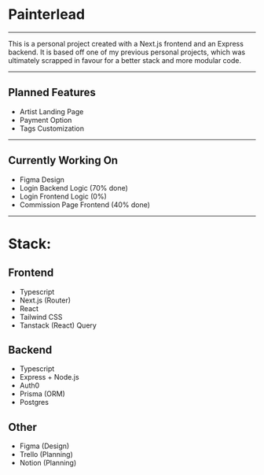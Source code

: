 # Painterlead
---
This is a personal project created with a Next.js frontend and an Express backend. It is based off one of my previous personal projects, which was ultimately scrapped in favour for a better stack and more modular code. 

---

## Planned Features
- Artist Landing Page
- Payment Option
- Tags Customization
  
---
## Currently Working On 
- Figma Design
- Login Backend Logic (70% done)
- Login Frontend Logic (0%)
- Commission Page Frontend (40% done)

---
# Stack: 
## Frontend
- Typescript
- Next.js (Router)
- React
- Tailwind CSS
- Tanstack (React) Query

## Backend 
- Typescript
- Express + Node.js
- Auth0
- Prisma (ORM)
- Postgres

## Other
- Figma (Design)
- Trello (Planning)
- Notion (Planning)
